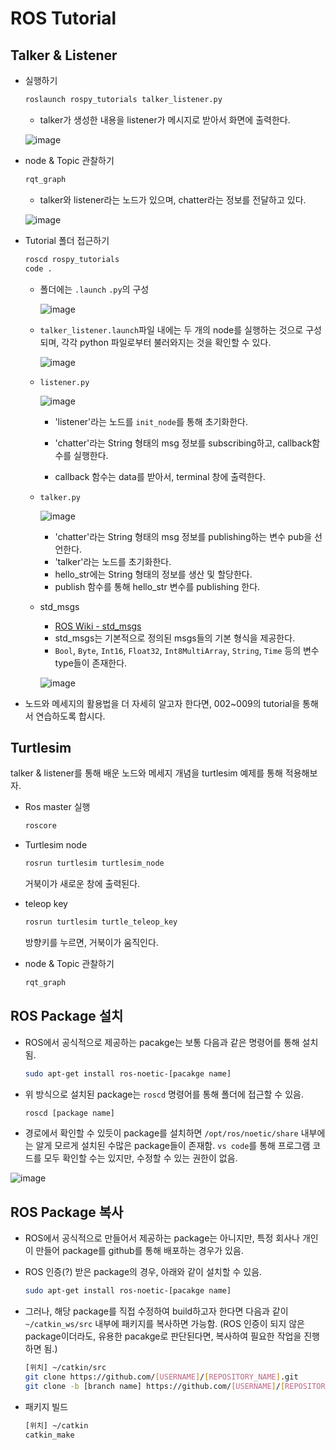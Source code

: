 # ROS Tutorial



## Talker & Listener

- 실행하기

  ```bash
  roslaunch rospy_tutorials talker_listener.py
  ```

  

  - talker가 생성한 내용을 listener가 메시지로 받아서 화면에 출력한다.

  ![image](https://user-images.githubusercontent.com/91526930/234394784-a24bfbb2-8f10-443e-b23d-f5dafda2532e.png)





- node & Topic 관찰하기

  ```bash
  rqt_graph
  ```

  

  - talker와 listener라는 노드가 있으며, chatter라는 정보를 전달하고 있다.

  ![image](https://user-images.githubusercontent.com/91526930/234394161-ca099b10-639c-466d-9162-7fe709a4a39a.png)







- Tutorial 폴더 접근하기

  ```bash
  roscd rospy_tutorials
  code .
  ```

  

  - 폴더에는 `.launch` `.py`의 구성

    ![image](https://user-images.githubusercontent.com/91526930/234396103-730b952f-d540-4871-b962-3101a73b3778.png)

  

  - `talker_listener.launch`파일 내에는 두 개의 node를 실행하는 것으로 구성되며, 각각 python 파일로부터 불러와지는 것을 확인할 수 있다.

    ![image](https://user-images.githubusercontent.com/91526930/234396233-154876be-05dc-4bba-b92e-f6e1e1acc233.png)

  

  - `listener.py`

    ![image](https://user-images.githubusercontent.com/91526930/234396748-210f85b3-f6da-42a1-8e1e-434460f27045.png)

    - 'listener'라는 노드를 `init_node`를 통해 초기화한다.

    - 'chatter'라는 String 형태의 msg 정보를 subscribing하고, callback함수를 실행한다. 

    - callback 함수는 data를 받아서, terminal 창에 출력한다.

      

  - `talker.py`

    ![image](https://user-images.githubusercontent.com/91526930/234398302-2ef57b3a-b3d7-4d62-966b-13475a1e5971.png)

    - 'chatter'라는 String 형태의 msg 정보를 publishing하는 변수 pub을 선언한다.
    - 'talker'라는 노드를 초기화한다.
    - hello_str에는 String 형태의 정보를 생산 및 할당한다.
    - publish 함수를 통해 hello_str 변수를 publishing 한다.

    

  - std_msgs

    - [ROS Wiki - std_msgs](http://wiki.ros.org/std_msgs)
    - std_msgs는 기본적으로 정의된 msgs들의 기본 형식을 제공한다. 
    - `Bool`, `Byte`, `Int16`, `Float32`, `Int8MultiArray`, `String`, `Time` 등의 변수 type들이 존재한다.

    ![image](https://user-images.githubusercontent.com/91526930/234399565-051b3c6f-2160-4341-a715-0a4e2f4b68e4.png)



- 노드와 메세지의 활용법을 더 자세히 알고자 한다면, 002~009의 tutorial을 통해서 연습하도록 합시다.



## Turtlesim

talker & listener를 통해 배운 노드와 메세지 개념을 turtlesim 예제를 통해 적용해보자.

- Ros master 실행

  ```bash
  roscore
  ```

  

- Turtlesim node

  ```bash
  rosrun turtlesim turtlesim_node
  ```

  거북이가 새로운 창에 출력된다.

  

- teleop key

  ```bash
  rosrun turtlesim turtle_teleop_key
  ```

  방향키를 누르면, 거북이가 움직인다.



- node & Topic 관찰하기

  ```bash
  rqt_graph
  ```






## ROS Package 설치

- ROS에서 공식적으로 제공하는 pacakge는 보통 다음과 같은 명령어를 통해 설치됨.

  ```bash
  sudo apt-get install ros-noetic-[pacakge name]
  ```

- 위 방식으로 설치된 package는 `roscd` 명령어를 통해 폴더에 접근할 수 있음. 

  ```bash
  roscd [package name]
  ```

- 경로에서 확인할 수 있듯이 package를 설치하면 `/opt/ros/noetic/share` 내부에는 알게 모르게 설치된 수많은 package들이 존재함.
  `vs code`를 통해 프로그램 코드를 모두 확인할 수는 있지만, 수정할 수 있는 권한이 없음.

![image](https://user-images.githubusercontent.com/91526930/235362934-a74b67f4-0026-4bf7-96af-aaeec117a5f3.png)





## ROS Package 복사

- ROS에서 공식적으로 만들어서 제공하는 package는 아니지만, 특정 회사나 개인이 만들어 package를 github를 통해 배포하는 경우가 있음.

- ROS 인증(?) 받은 package의 경우, 아래와 같이 설치할 수 있음.

  ```bash
  sudo apt-get install ros-noetic-[pacakge name]
  ```

- 그러나, 해당 package를 직접 수정하여 build하고자 한다면 다음과 같이 `~/catkin_ws/src` 내부에 패키지를 복사하면 가능함.
  (ROS 인증이 되지 않은 package이더라도, 유용한 pacakge로 판단된다면, 복사하여 필요한 작업을 진행하면 됨.)

  ```bash
  [위치] ~/catkin/src
  git clone https://github.com/[USERNAME]/[REPOSITORY_NAME].git
  git clone -b [branch name] https://github.com/[USERNAME]/[REPOSITORY_NAME].git # 특정 branch를 복사해야 하는 경우
  ```

- 패키지 빌드

  ```bash
  [위치] ~/catkin
  catkin_make
  ```

